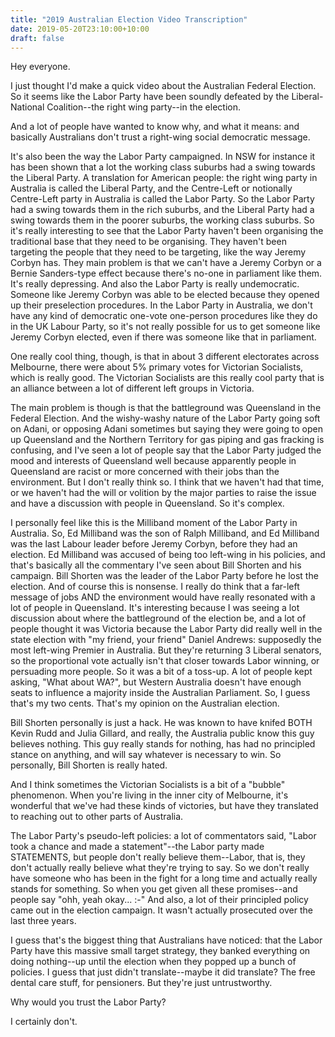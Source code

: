 ```yaml
---
title: "2019 Australian Election Video Transcription"
date: 2019-05-20T23:10:00+10:00
draft: false
---
```


Hey everyone. 

I just thought I'd make a quick video about the Australian Federal 
Election. So it seems like the Labor Party have been soundly defeated by the 
Liberal-National Coalition--the right wing party--in the election. 

And a lot of people have wanted to know why, and what it means: and basically 
Australians don't trust a right-wing social democratic message. 

It's also been the way the Labor Party campaigned. In NSW for instance it has 
been shown that a lot the working class suburbs had a swing towards the Liberal 
Party. A translation for American people: the right wing party in Australia is 
called the Liberal Party, and the Centre-Left or notionally Centre-Left party 
in Australia is called the Labor Party. So the Labor Party had a swing towards 
them in the rich suburbs, and the Liberal Party had a swing towards them in the 
poorer suburbs, the working class suburbs. So it's really interesting to see 
that the Labor Party haven't been organising the traditional base that they 
need to be organising. They haven't been targeting the people that they need to 
be targeting, like the way Jeremy Corbyn has. They main problem is that we 
can't have a Jeremy Corbyn or a Bernie Sanders-type effect because there's 
no-one in parliament like them. It's really depressing. And also the Labor Party 
is really undemocratic. Someone like Jeremy Corbyn was able to be elected 
because they opened up their preselection procedures. In the Labor Party in 
Australia, we don't have any kind of democratic one-vote one-person procedures 
like they do in the UK Labour Party, so it's not really possible for us to get 
someone like Jeremy Corbyn elected, even if there was someone like that in 
parliament. 

One really cool thing, though, is that in about 3 different electorates across 
Melbourne, there were about 5% primary votes for Victorian Socialists, which is 
really good. The Victorian Socialists are this really cool party that is an 
alliance between a lot of different left groups in Victoria. 

The main problem is though is that the battleground was Queensland in the 
Federal Election. And the wishy-washy nature of the Labor Party going soft on 
Adani, or opposing Adani sometimes but saying they were going to open up 
Queensland and the Northern Territory for gas piping and gas fracking is 
confusing, and I've seen a lot of people say that the Labor Party judged the 
mood and interests of Queensland well because apparently people in Queensland 
are racist or more concerned with their jobs than the environment. But I don't 
really think so. I think that we haven't had that time, or we haven't had the 
will or volition by the major parties to raise the issue and have a discussion 
with people in Queensland. So it's complex. 

I personally feel like this is the Milliband moment of the Labor Party in 
Australia. So, Ed Milliband was the son of Ralph Milliband, and Ed Milliband was 
the last Labour leader before Jeremy Corbyn, before they had an election. Ed 
Milliband was accused of being too left-wing in his policies, and that's 
basically all the commentary I've seen about Bill Shorten and his campaign. Bill 
Shorten was the leader of the Labor Party before he lost the election. And of 
course this is nonsense. I really do think that a far-left message of jobs AND 
the environment would have really resonated with a lot of people in Queensland. 
It's interesting because I was seeing a lot discussion about where the 
battleground of the election be, and a lot of people thought it was Victoria 
because the Labor Party did really well in the state election with "my friend, 
your friend" Daniel Andrews: supposedly the most left-wing Premier in Australia. 
But they're returning 3 Liberal senators, so the proportional vote actually 
isn't that closer towards Labor winning, or persuading more people. So it was a 
bit of a toss-up. A lot of people kept asking, "What about WA?", but Western 
Australia doesn't have enough seats to influence a majority inside the 
Australian Parliament. So, I guess that's my two cents. That's my opinion on 
the Australian election. 

Bill Shorten personally is just a hack. He was known to 
have knifed BOTH Kevin Rudd and Julia Gillard, and really, the Australia public 
know this guy believes nothing. This guy really stands for nothing, has had no 
principled stance on anything, and will say whatever is necessary to win. So 
personally, Bill Shorten is really hated. 

And I think sometimes the Victorian Socialists is a bit of a "bubble" 
phenomenon. When you're living in the inner city of Melbourne, it's wonderful 
that we've had these kinds of victories, but have they translated to reaching 
out to other parts of Australia. 

The Labor Party's pseudo-left policies: a lot of commentators said, "Labor took 
a chance and made a statement"--the Labor party made STATEMENTS, but people 
don't really believe them--Labor, that is, they don't actually really believe 
what they're trying to say. So we don't really have someone who has been in the 
fight for a long time and actually really stands for something. So when you get 
given all these promises--and people say "ohh, yeah okay... :-\" And also, a lot 
of their principled policy came out in the election campaign. It wasn't 
actually prosecuted over the last three years. 

I guess that's the biggest thing that Australians have noticed: that the Labor 
Party have this massive small target strategy, they banked everything on doing 
nothing--up until the election when they popped up a bunch of policies. I guess 
that just didn't translate--maybe it did translate? The free dental care stuff, 
for pensioners. But they're just untrustworthy. 

Why would you trust the Labor Party? 

I certainly don't.
